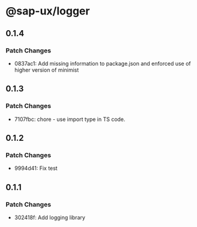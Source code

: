 # @sap-ux/logger

## 0.1.4

### Patch Changes

-   0837ac1: Add missing information to package.json and enforced use of higher version of minimist

## 0.1.3

### Patch Changes

-   7107fbc: chore - use import type in TS code.

## 0.1.2

### Patch Changes

-   9994d41: Fix test

## 0.1.1

### Patch Changes

-   302418f: Add logging library
